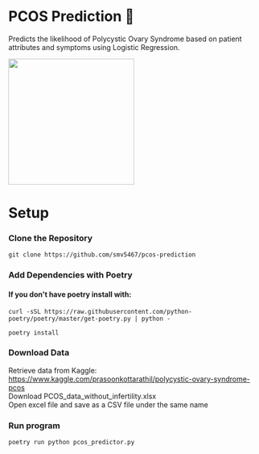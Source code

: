 # PCOS Prediction 🥼
Predicts the likelihood of Polycystic Ovary Syndrome based on patient attributes and symptoms using Logistic Regression.  

<img src="https://user-images.githubusercontent.com/78241340/148718462-7a01bc16-4c2c-4f4c-ac99-b5c71d96bc5b.png" width="250">

# Setup
### Clone the Repository 
`git clone https://github.com/smv5467/pcos-prediction`

### Add Dependencies with Poetry 
#### If you don't have poetry install with:
`curl -sSL https://raw.githubusercontent.com/python-poetry/poetry/master/get-poetry.py | python -`  

`poetry install `  

### Download Data
Retrieve data from Kaggle: https://www.kaggle.com/prasoonkottarathil/polycystic-ovary-syndrome-pcos  
Download PCOS_data_without_infertility.xlsx  
Open excel file and save as a CSV file under the same name

### Run program
`poetry run python pcos_predictor.py`

